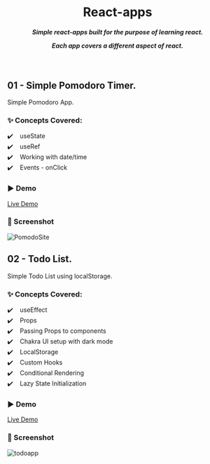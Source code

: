 <h1 align="center">React-apps</h1>
<h5 align="center">Simple react-apps built for the purpose of learning react.

Each app covers a different aspect of react.</h5><br/>

## 01 - Simple Pomodoro Timer.

Simple Pomodoro App.

### ✨ Concepts Covered:

✔️ &nbsp;&nbsp; useState <br />
✔️ &nbsp;&nbsp; useRef<br />
✔️ &nbsp;&nbsp; Working with date/time<br />
✔️ &nbsp;&nbsp; Events - onClick<br />

### ▶️ Demo

[Live Demo](https://pom-doro-simple.netlify.app/)

### 📸 Screenshot

![PomodoSite](https://i.imgur.com/KsVhlkb.png)

## 02 - Todo List.

Simple Todo List using localStorage.

### ✨ Concepts Covered:

✔️ &nbsp;&nbsp; useEffect <br />
✔️ &nbsp;&nbsp; Props <br />
✔️ &nbsp;&nbsp; Passing Props to components <br />
✔️ &nbsp;&nbsp; Chakra UI setup with dark mode <br />
✔️ &nbsp;&nbsp; LocalStorage <br />
✔️ &nbsp;&nbsp; Custom Hooks <br />
✔️ &nbsp;&nbsp; Conditional Rendering <br />
✔️ &nbsp;&nbsp; Lazy State Initialization <br />

### ▶️ Demo

[Live Demo](https://todo-list-appx.netlify.app/)

### 📸 Screenshot

![todoapp](https://i.imgur.com/qzG3HYa.png)
